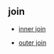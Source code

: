 


## join

- [inner join](https://goodgid.github.io/DB-Inner-Join/)

- [outer join](https://goodgid.github.io/DB-Outer-Join/)